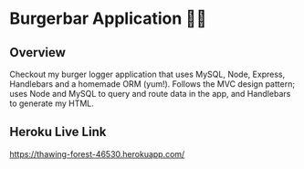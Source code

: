 # Burgerbar Application :hamburger::fries:

## Overview
Checkout my burger logger application that uses MySQL, Node, Express, Handlebars and a homemade ORM (yum!). Follows the MVC design pattern; uses Node and MySQL to query and route data in the app, and Handlebars to generate my HTML.

## Heroku Live Link
https://thawing-forest-46530.herokuapp.com/
